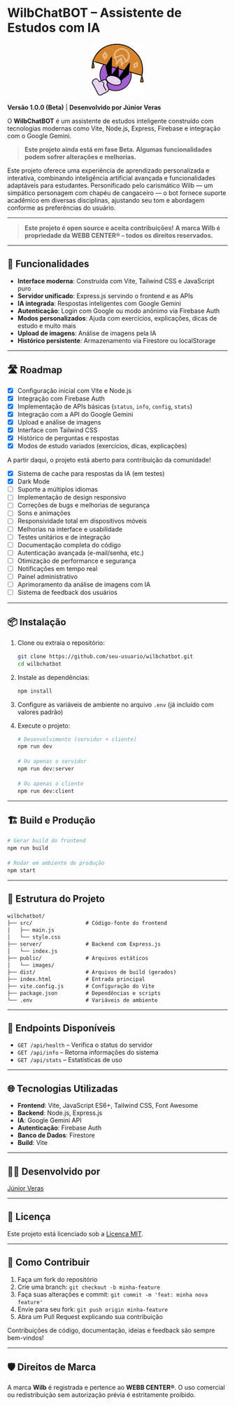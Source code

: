 # WilbChatBOT – Assistente de Estudos com IA

<p align="center">
    <img src="./public/images/WilbAvatar.png" alt="WilbChatBOT Logo" width="120" />
</p>

**Versão 1.0.0 (Beta)** | **Desenvolvido por Júnior Veras**

O **WilbChatBOT** é um assistente de estudos inteligente construído com tecnologias modernas como Vite, Node.js, Express, Firebase e integração com o Google Gemini.

> **Este projeto ainda está em fase Beta. Algumas funcionalidades podem sofrer alterações e melhorias.**

Este projeto oferece uma experiência de aprendizado personalizada e interativa, combinando inteligência artificial avançada e funcionalidades adaptáveis para estudantes. Personificado pelo carismático Wilb — um simpático personagem com chapéu de cangaceiro — o bot fornece suporte acadêmico em diversas disciplinas, ajustando seu tom e abordagem conforme as preferências do usuário.

---

> **Este projeto é open source e aceita contribuições!**
> **A marca Wilb é propriedade da WEBB CENTER® – todos os direitos reservados.**

---

## 🚀 Funcionalidades

* **Interface moderna**: Construída com Vite, Tailwind CSS e JavaScript puro
* **Servidor unificado**: Express.js servindo o frontend e as APIs
* **IA integrada**: Respostas inteligentes com Google Gemini
* **Autenticação**: Login com Google ou modo anônimo via Firebase Auth
* **Modos personalizados**: Ajuda com exercícios, explicações, dicas de estudo e muito mais
* **Upload de imagens**: Análise de imagens pela IA
* **Histórico persistente**: Armazenamento via Firestore ou localStorage

---

## 🛣️ Roadmap

* [x] Configuração inicial com Vite e Node.js
* [x] Integração com Firebase Auth
* [x] Implementação de APIs básicas (`status`, `info`, `config`, `stats`)
* [x] Integração com a API do Google Gemini
* [x] Upload e análise de imagens
* [x] Interface com Tailwind CSS
* [x] Histórico de perguntas e respostas
* [x] Modos de estudo variados (exercícios, dicas, explicações)

A partir daqui, o projeto está aberto para contribuição da comunidade!

* [x] Sistema de cache para respostas da IA (em testes)
* [X] Dark Mode
* [ ] Suporte a múltiplos idiomas
* [ ] Implementação de design responsivo
* [ ] Correções de bugs e melhorias de segurança
* [ ] Sons e animações
* [ ] Responsividade total em dispositivos móveis
* [ ] Melhorias na interface e usabilidade
* [ ] Testes unitários e de integração
* [ ] Documentação completa do código
* [ ] Autenticação avançada (e-mail/senha, etc.)
* [ ] Otimização de performance e segurança
* [ ] Notificações em tempo real
* [ ] Painel administrativo
* [ ] Aprimoramento da análise de imagens com IA
* [ ] Sistema de feedback dos usuários
---

## 📦 Instalação

1. Clone ou extraia o repositório:

   ```bash
   git clone https://github.com/seu-usuario/wilbchatbot.git
   cd wilbchatbot
   ```

2. Instale as dependências:

   ```bash
   npm install
   ```

3. Configure as variáveis de ambiente no arquivo `.env` (já incluído com valores padrão)

4. Execute o projeto:

   ```bash
   # Desenvolvimento (servidor + cliente)
   npm run dev

   # Ou apenas o servidor
   npm run dev:server

   # Ou apenas o cliente
   npm run dev:client
   ```

---

## 🏗️ Build e Produção

```bash
# Gerar build do frontend
npm run build

# Rodar em ambiente de produção
npm start
```

---

## 📁 Estrutura do Projeto

```
wilbchatbot/
├── src/                 # Código-fonte do frontend
│   ├── main.js
│   └── style.css
├── server/              # Backend com Express.js
│   └── index.js
├── public/              # Arquivos estáticos
│   └── images/
├── dist/                # Arquivos de build (gerados)
├── index.html           # Entrada principal
├── vite.config.js       # Configuração do Vite
├── package.json         # Dependências e scripts
└── .env                 # Variáveis de ambiente
```

---

## 🔧 Endpoints Disponíveis

* `GET /api/health` – Verifica o status do servidor
* `GET /api/info` – Retorna informações do sistema
* `GET /api/stats` – Estatísticas de uso

---

## 🌐 Tecnologias Utilizadas

* **Frontend**: Vite, JavaScript ES6+, Tailwind CSS, Font Awesome
* **Backend**: Node.js, Express.js
* **IA**: Google Gemini API
* **Autenticação**: Firebase Auth
* **Banco de Dados**: Firestore
* **Build**: Vite

---

## 👨‍💻 Desenvolvido por

[Júnior Veras](https://www.linkedin.com/in/juniorveras/)

---

## 📄 Licença

Este projeto está licenciado sob a [Licença MIT](LICENSE).

---

## 🤝 Como Contribuir

1. Faça um fork do repositório
2. Crie uma branch: `git checkout -b minha-feature`
3. Faça suas alterações e commit: `git commit -m 'feat: minha nova feature'`
4. Envie para seu fork: `git push origin minha-feature`
5. Abra um Pull Request explicando sua contribuição

Contribuições de código, documentação, ideias e feedback são sempre bem-vindos!

---

## 🛡️ Direitos de Marca

A marca **Wilb** é registrada e pertence ao **WEBB CENTER®**. O uso comercial ou redistribuição sem autorização prévia é estritamente proibido.